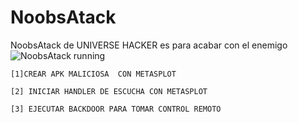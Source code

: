# NoobsAtack
NoobsAtack de UNIVERSE HACKER es para acabar con el enemigo
![NoobsAtack running](https://encrypted-tbn0.gstatic.com/images?q=tbn:ANd9GcRK7Mh7aPtBDp-GK-SHiz7MJQWFmTGukZxsYQ&usqp=CAU)

~~~~~~~~~MENU~~~~~~~~~~~~
[1]CREAR APK MALICIOSA  CON METASPLOT

[2] INICIAR HANDLER DE ESCUCHA CON METASPLOT

[3] EJECUTAR BACKDOOR PARA TOMAR CONTROL REMOTO
